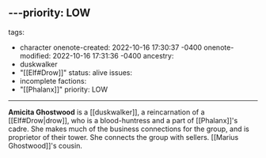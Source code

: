 ---priority: LOW
---
tags:
  - character
onenote-created: 2022-10-16 17:30:37 -0400
onenote-modified: 2022-10-16 17:31:36 -0400
ancestry:
  - duskwalker
  - "[[Elf#Drow]]"
status: alive
issues:
  - incomplete
factions:
  - "[[Phalanx]]"
priority: LOW
---
**Amicita Ghostwood** is a [[duskwalker]], a reincarnation of a [[Elf#Drow|drow]], who is a blood-huntress and a part of [[Phalanx]]'s cadre. She makes much of the business connections for the group, and is proprietor of their tower. She connects the group with sellers. [[Marius Ghostwood]]'s cousin.
